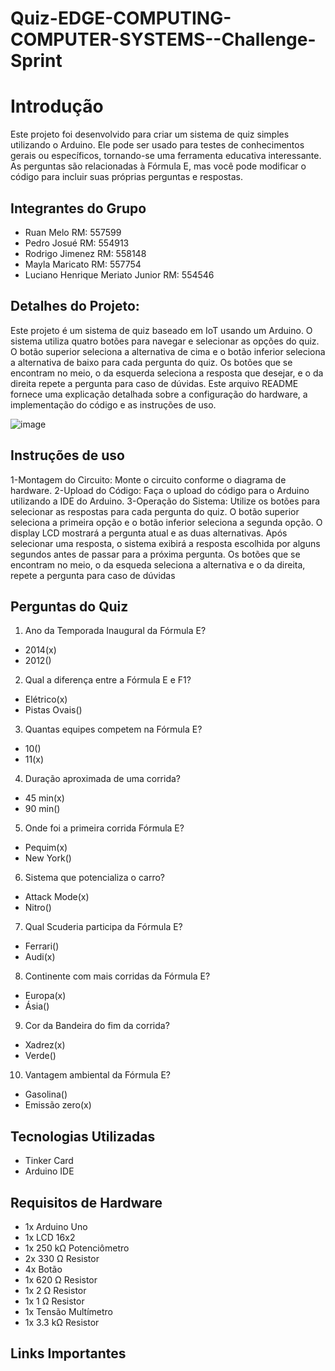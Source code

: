 # Quiz-EDGE-COMPUTING-COMPUTER-SYSTEMS--Challenge-Sprint

# Introdução
Este projeto foi desenvolvido para criar um sistema de quiz simples utilizando o Arduino. Ele pode ser usado para testes de conhecimentos gerais ou específicos, tornando-se uma ferramenta educativa interessante. As perguntas são relacionadas à Fórmula E, mas você pode modificar o código para incluir suas próprias perguntas e respostas.

## Integrantes do Grupo 

* Ruan Melo RM: 557599
* Pedro Josué RM: 554913
* Rodrigo Jimenez RM: 558148
* Mayla Maricato RM: 557754
* Luciano Henrique Meriato Junior RM: 554546


## Detalhes do Projeto:
Este projeto é um sistema de quiz baseado em IoT usando um Arduino. O sistema utiliza quatro botões para navegar e selecionar as opções do quiz. O botão superior seleciona a alternativa de cima e o botão inferior seleciona a alternativa de baixo para cada pergunta do quiz. Os botões que se encontram no meio, o da esquerda seleciona a resposta que desejar, e o da direita repete a pergunta para caso de dúvidas. Este arquivo README fornece uma explicação detalhada sobre a configuração do hardware, a implementação do código e as instruções de uso.


![image](https://github.com/DevRuanX/Quiz-EDGE-COMPUTING-COMPUTER-SYSTEMS--Challenge-Sprint/assets/160757151/3425d55c-34ac-4d77-98d0-208b65493209)




## Instruções de uso
1-Montagem do Circuito: Monte o circuito conforme o diagrama de hardware.
2-Upload do Código: Faça o upload do código para o Arduino utilizando a IDE do Arduino.
3-Operação do Sistema:
  Utilize os botões para selecionar as respostas para cada pergunta do quiz.
  O botão superior seleciona a primeira opção e o botão inferior seleciona a segunda opção.
  O display LCD mostrará a pergunta atual e as duas alternativas. Após selecionar uma resposta, o sistema exibirá a resposta escolhida por alguns segundos antes de passar      para a próxima pergunta.
  Os botões que se encontram no meio, o da esqueda seleciona a alternativa e o da direita, repete a pergunta para caso de dúvidas

## Perguntas do Quiz

1) Ano da Temporada Inaugural da Fórmula E?

* 2014(x)
* 2012()
  
2) Qual a diferença entre a Fórmula E e F1?

* Elétrico(x)
* Pistas Ovais()
  
3) Quantas equipes competem na Fórmula E?

* 10()
* 11(x)
  
4) Duração aproximada de uma corrida?

* 45 min(x)
* 90 min()
  
5) Onde foi a primeira corrida Fórmula E?

* Pequim(x)
* New York()
  
6) Sistema que potencializa o carro?

* Attack Mode(x)
* Nitro()
  
7) Qual Scuderia participa da Fórmula E?

* Ferrari()
* Audi(x)
  
8) Continente com mais corridas da Fórmula E?

* Europa(x)
* Ásia()
  
9) Cor da Bandeira do fim da corrida?

* Xadrez(x)
* Verde()
  
10) Vantagem ambiental da Fórmula E?

* Gasolina()
* Emissão zero(x)



## Tecnologias Utilizadas

* Tinker Card
* Arduino IDE


## Requisitos de Hardware

* 1x Arduino Uno
* 1x LCD 16x2
* 1x 250 kΩ Potenciômetro
* 2x 330 Ω Resistor
* 4x Botão
* 1x 620 Ω Resistor
* 1x 2 Ω Resistor
* 1x 1 Ω Resistor
* 1x Tensão Multímetro
* 1x 3.3 kΩ Resistor


## Links Importantes 



  
